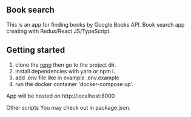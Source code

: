 ## Book search

This is an app for finding books by Google Books API.
Book search app creating with Redux/React JS/TypeScript.

## Getting started

1. clone the [repo](https://github.com/Nik-08/react-future-test) then go to the project dir.
2. install dependencies with yarn or npm i.
3. add .env file like in example .env.example
4. run the docker container 'docker-compose up'.

App will be hosted on http://localhost:8000

Other scripts You may check out in package.json.
